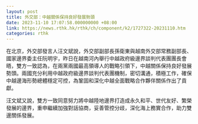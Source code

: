 ```yaml
---
layout: post
title: 外交部：中越關係保持良好發展勢頭
date: 2023-11-10 17:07:58.000000000 +08:00
link: https://news.rthk.hk/rthk/ch/component/k2/1727322-20231110.htm
categories: rthk
---
```


在北京，外交部發言人汪文斌說，外交部副部長孫衛東與越南外交部常務副部長、國家邊界委主任阮明宇，昨日在越南河內舉行中越政府級邊界談判代表團團長會晤，雙方一致認為，在兩黨兩國最高領導人的戰略引領下，中越關係保持良好發展勢頭。兩國充分利用中越政府級邊界談判代表團機制，密切溝通，積極工作，確保中越邊海形勢總體穩定可控，為鞏固和深化中越全面戰略合作夥伴關係作出了貢獻。

汪文斌又說，雙方一致同意努力將中越陸地邊界打造成永久和平、世代友好、繁榮發展的邊界，重申繼續加強對話協商，妥善管控分歧，深化海上務實合作，助力雙邊關係發展。

